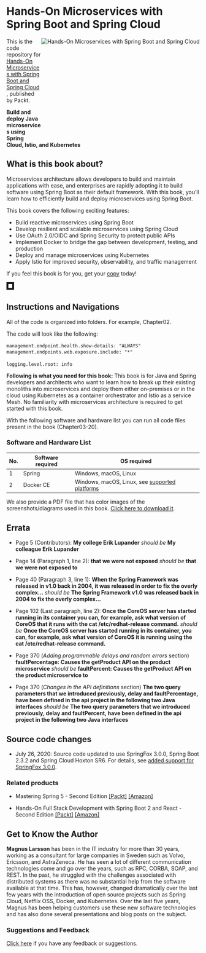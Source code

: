 # Hands-On Microservices with Spring Boot and Spring Cloud 

<a href="https://www.packtpub.com/web-development/hands-on-microservices-with-spring-boot-and-spring-cloud?utm_source=github&utm_medium=repository&utm_campaign=9781789613476"><img src="https://www.packtpub.com/media/catalog/product/cache/e4d64343b1bc593f1c5348fe05efa4a6/9/7/9781789613476-original.jpeg" alt="Hands-On Microservices with Spring Boot and Spring Cloud " height="256px" align="right"></a>

This is the code repository for [Hands-On Microservices with Spring Boot and Spring Cloud ](https://www.packtpub.com/web-development/hands-on-microservices-with-spring-boot-and-spring-cloud?utm_source=github&utm_medium=repository&utm_campaign=9781789613476), published by Packt.

**Build and deploy Java microservices using Spring Cloud, Istio, and Kubernetes**

## What is this book about?
Microservices architecture allows developers to build and maintain applications with ease, and enterprises are rapidly adopting it to build software using Spring Boot as their default framework. With this book, you’ll learn how to efficiently build and deploy microservices using Spring Boot.


This book covers the following exciting features:
* Build reactive microservices using Spring Boot 
* Develop resilient and scalable microservices using Spring Cloud 
* Use OAuth 2.0/OIDC and Spring Security to protect public APIs 
* Implement Docker to bridge the gap between development, testing, and production 
* Deploy and manage microservices using Kubernetes 
* Apply Istio for improved security, observability, and traffic management

If you feel this book is for you, get your [copy](https://www.amazon.com/dp/1789613477) today!

<a href="https://www.packtpub.com/?utm_source=github&utm_medium=banner&utm_campaign=GitHubBanner"><img src="https://raw.githubusercontent.com/PacktPublishing/GitHub/master/GitHub.png" 
alt="https://www.packtpub.com/" border="5" /></a>

## Instructions and Navigations
All of the code is organized into folders. For example, Chapter02.

The code will look like the following:
```
management.endpoint.health.show-details: "ALWAYS"
management.endpoints.web.exposure.include: "*"

logging.level.root: info
```

**Following is what you need for this book:**
This book is for Java and Spring developers and architects who want to learn how to break up their existing monoliths into microservices and deploy them either on-premises or in the cloud using Kubernetes as a container orchestrator and Istio as a service Mesh. No familiarity with microservices architecture is required to get started with this book.

With the following software and hardware list you can run all code files present in the book (Chapter03-20).
### Software and Hardware List
| No. | Software required | OS required |
| -------- | ------------------------------------ | ----------------------------------- |
| 1 | Spring | Windows, macOS, Linux |
| 2 | Docker CE | Windows, macOS, Linux, see [supported platforms](https://docs.docker.com/engine/install/#supported-platforms) |

We also provide a PDF file that has color images of the screenshots/diagrams used in this book. [Click here to download it](https://static.packt-cdn.com/downloads/9781789613476_ColorImages.pdf).

## Errata
* Page 5 (Contributors): **My college Erik Lupander** _should be_ **My colleague Erik Lupander**

* Page 14 (Paragraph 1, line 2): **that we were not exposed** _should be_ **that we were not exposed to**

* Page 40 (Paragraph 3, line 1): **When the Spring Framework was released in v1.0 back in 2004, it was released in order to fix the overly complex…** _should be_ **The Spring Framework v1.0 was released back in 2004 to fix the overly complex…**

* Page 102 (Last paragraph, line 2): **Once the CoreOS server has started running in its container you can, for example, ask what version of CoreOS that it runs with the cat /etc/redhat-release command.** _should be_ **Once the CoreOS server has started running in its container, you can, for example, ask what version of CoreOS it is running using the cat /etc/redhat-release command.**

* Page 370 (_Adding programmable delays and random errors_ section) **faultPercentage: Causes the getProduct API on the product microservice**  _should be_ **faultPercent: Causes the getProduct API on the product microservice to**

* Page 370 (_Changes in the API definitions_ section) **The two query parameters that we introduced previously, delay and faultPercentage, have been defined in the api project in the following two Java interfaces** _should be_ **The two query parameters that we introduced previously, delay and faultPercent, have been defined in the api project in the following two Java interfaces**

## Source code changes

* July 26, 2020: Source code updated to use SpringFox 3.0.0, Spring Boot 2.3.2 and Spring Cloud Hoxton SR6. For details, see [added support for SpringFox 3.0.0](README_SpringFox-3.0.0_SpringBoot-2.3.2_SpringCloud-Hoxton-SR6.md). 

### Related products
* Mastering Spring 5 - Second Edition  [[Packt]](https://www.packtpub.com/web-development/mastering-spring-5-1-second-edition?utm_source=github&utm_medium=repository&utm_campaign=9781789615692) [[Amazon]](https://www.amazon.com/dp/B07TZJG7BF)

* Hands-On Full Stack Development with Spring Boot 2 and React - Second Edition  [[Packt]](https://www.packtpub.com/web-development/hands-full-stack-development-spring-boot-2-and-react-second-edition?utm_source=github&utm_medium=repository&utm_campaign=9781838822361) [[Amazon]](https://www.amazon.com/dp/B07S6F7YL3)


## Get to Know the Author
**Magnus Larsson** has been in the IT industry for more than 30 years, working as a consultant for large companies in Sweden such as Volvo, Ericsson, and AstraZeneca. He has seen a lot of different communication technologies come and go over the years, such as RPC, CORBA, SOAP, and REST. In the past, he struggled with the challenges associated with distributed systems as there was no substantial help from the software available at that time. This has, however, changed dramatically over the last few years with the introduction of open source projects such as Spring Cloud, Netflix OSS, Docker, and Kubernetes. Over the last five years, Magnus has been helping customers use these new software technologies and has also done several presentations and blog posts on the subject.	

### Suggestions and Feedback
[Click here](https://docs.google.com/forms/d/e/1FAIpQLSdy7dATC6QmEL81FIUuymZ0Wy9vH1jHkvpY57OiMeKGqib_Ow/viewform) if you have any feedback or suggestions.


